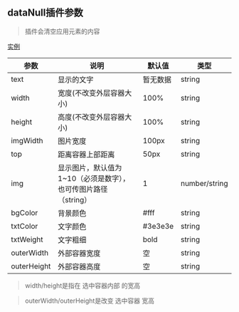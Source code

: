 ## dataNull插件参数

> 插件会清空应用元素的内容

[实例](https://mrbin1573.github.io/datanull/)

| 参数     | 说明                   | 默认值  | 类型 |
| ------   | ------                 | ------  | ------ |
| text     | 显示的文字              | 暂无数据 | string |
| width    | 宽度(不改变外层容器大小) | 100%    |string |
| height   | 高度(不改变外层容器大小) | 100%    |string |
| imgWidth | 图片宽度                | 100px   |string |
| top      | 距离容器上部距离         | 50px    |string |
| img      | 显示图片，默认值为1~10（必须是数字），也可传图片路径（string）|1|number/string|
| bgColor  | 背景颜色                | #fff    |string |
| txtColor | 文字颜色                | #3e3e3e |string |
| txtWeight| 文字粗细                | bold    |string |
| outerWidth| 外部容器宽度            | 空     |string |
| outerHeight| 外部容器高度            | 空     |string |

> width/height是指在 选中容器内部 的宽高


> outerWidth/outerHeight是改变 选中容器 宽高